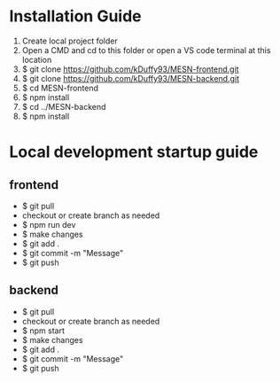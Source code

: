 # Installation Guide 

1. Create local project folder
2. Open a CMD and cd to this folder or open a VS code terminal at this location
3. $ git clone https://github.com/kDuffy93/MESN-frontend.git
4. $ git clone https://github.com/kDuffy93/MESN-backend.git
5. $ cd MESN-frontend 
6. $ npm install
7. $ cd ../MESN-backend
8. $ npm install

# Local development startup guide

## frontend 
 - $ git pull
 - checkout or create branch as needed
 - $ npm run dev
 - $ make changes
 - $ git add .
 - $ git commit -m "Message"
 - $ git push
## backend 
 - $ git pull
 - checkout or create branch as needed
 - $ npm start
 - $ make changes
 - $ git add .
 - $ git commit -m "Message"
 - $ git push

